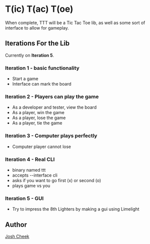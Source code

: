 T(ic) T(ac) T(oe)
=================

When complete, TTT will be a Tic Tac Toe lib, as well as some sort of interface to allow for gameplay.


Iterations For the Lib
----------------------

Currently on **Iteration 5**.

### Iteration 1 - basic functionality

* Start a game
* Interface can mark the board

### Iteration 2 - Players can play the game

* As a developer and tester, view the board
* As a player, win the game
* As a player, lose the game
* As a player, tie the game

### Iteration 3 - Computer plays perfectly

* Computer player cannot lose


### Iteration 4 - Real CLI

* binary named ttt
* accepts --interface cli
* asks if you want to go first (x) or second (o)
* plays game vs you


### Iteration 5 - GUI

* Try to impress the 8th Lighters by making a gui using Limelight

Author
------

[Josh Cheek](http://joshcheek.com/)

